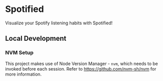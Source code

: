 # Spotified

Visualize your Spotify listening habits with Spotified!

## Local Development

### NVM Setup
This project makes use of Node Version Manager - `nvm`, which needs to be invoked before each session.
Refer to https://github.com/nvm-sh/nvm for more information. 